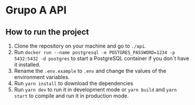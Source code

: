 # Grupo A API

## How to run the project

1. Clone the repository on your machine and go to `./api`.
2. Run `docker run --name postgresql -e POSTGRES_PASSWORD=1234 -p 5432:5432 -d postgres` to start a PostgreSQL container
if you don`t have it installed.
3. Rename the `.env.example` to `.env` and change the values of the environment variables.
4. Run `yarn install` to download the dependencies
5. Run `yarn dev` to run it in development mode or `yarn build` and `yarn start` to compile and run it in production
mode.
